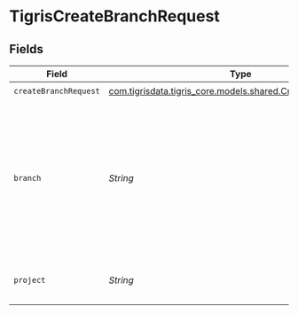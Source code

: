 # TigrisCreateBranchRequest


## Fields

| Field                                                                                                                                                             | Type                                                                                                                                                              | Required                                                                                                                                                          | Description                                                                                                                                                       |
| ----------------------------------------------------------------------------------------------------------------------------------------------------------------- | ----------------------------------------------------------------------------------------------------------------------------------------------------------------- | ----------------------------------------------------------------------------------------------------------------------------------------------------------------- | ----------------------------------------------------------------------------------------------------------------------------------------------------------------- |
| `createBranchRequest`                                                                                                                                             | [com.tigrisdata.tigris_core.models.shared.CreateBranchRequest](../../models/shared/CreateBranchRequest.md)                                                        | :heavy_check_mark:                                                                                                                                                | N/A                                                                                                                                                               |
| `branch`                                                                                                                                                          | *String*                                                                                                                                                          | :heavy_check_mark:                                                                                                                                                | Name of the database branch to be created. <p></p>**Note**: `main` is a reserved branch name for primary database and is automatically created with CreateProject |
| `project`                                                                                                                                                         | *String*                                                                                                                                                          | :heavy_check_mark:                                                                                                                                                | Create a database branch in this project                                                                                                                          |